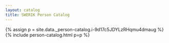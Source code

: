 ```yaml
---
layout: catalog
title: SWERIK Person Catalog
---
```

{% assign p = site.data._person-catalog.i-9d17c5JDYLzRHqmu4dmaug %}
{% include person-catalog.html p=p %}


